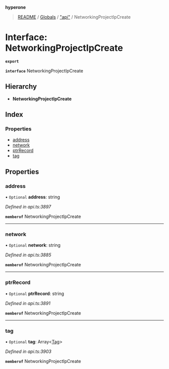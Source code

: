 **hyperone**

> [README](../README.md) / [Globals](../globals.md) / ["api"](../modules/_api_.md) / NetworkingProjectIpCreate

# Interface: NetworkingProjectIpCreate

**`export`** 

**`interface`** NetworkingProjectIpCreate

## Hierarchy

* **NetworkingProjectIpCreate**

## Index

### Properties

* [address](_api_.networkingprojectipcreate.md#address)
* [network](_api_.networkingprojectipcreate.md#network)
* [ptrRecord](_api_.networkingprojectipcreate.md#ptrrecord)
* [tag](_api_.networkingprojectipcreate.md#tag)

## Properties

### address

• `Optional` **address**: string

*Defined in api.ts:3897*

**`memberof`** NetworkingProjectIpCreate

___

### network

• `Optional` **network**: string

*Defined in api.ts:3885*

**`memberof`** NetworkingProjectIpCreate

___

### ptrRecord

• `Optional` **ptrRecord**: string

*Defined in api.ts:3891*

**`memberof`** NetworkingProjectIpCreate

___

### tag

• `Optional` **tag**: Array\<[Tag](_api_.tag.md)>

*Defined in api.ts:3903*

**`memberof`** NetworkingProjectIpCreate
